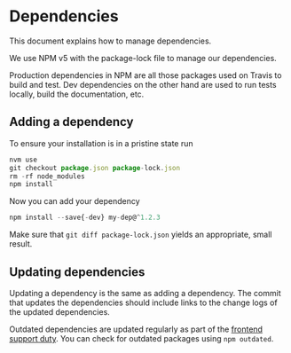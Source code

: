 Dependencies
============

This document explains how to manage dependencies.

We use NPM v5 with the package-lock file to manage our dependencies.

Production dependencies in NPM are all those packages used on Travis to build
and test. Dev dependencies on the other hand are used to run tests locally,
build the documentation, etc.


Adding a dependency
-------------------

To ensure your installation is in a pristine state run
~~~js
nvm use
git checkout package.json package-lock.json
rm -rf node_modules
npm install
~~~

Now you can add your dependency
~~~js
npm install --save{-dev} my-dep@^1.2.3
~~~

Make sure that `git diff package-lock.json` yields an appropriate, small
result.


Updating dependencies
---------------------

Updating a dependency is the same as adding a dependency. The commit that updates
the dependencies should include links to the change logs of the updated
dependencies.

Outdated dependencies are updated regularly as part of the [frontend support
duty][fe-support]. You can check for outdated packages using `npm outdated`.

[fe-support]: https://contentful.atlassian.net/wiki/display/ENG/Support+Duty
